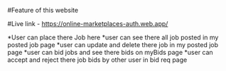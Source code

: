 
#Feature of this website

#Live link - https://online-marketplaces-auth.web.app/

*User can place there Job here 
*user can see there all job posted in my posted job page
*user can update and delete there job in my posted job page
*user can bid jobs and see there bids on myBids page 
*user can accept and reject there job bids by other user in bid req page
